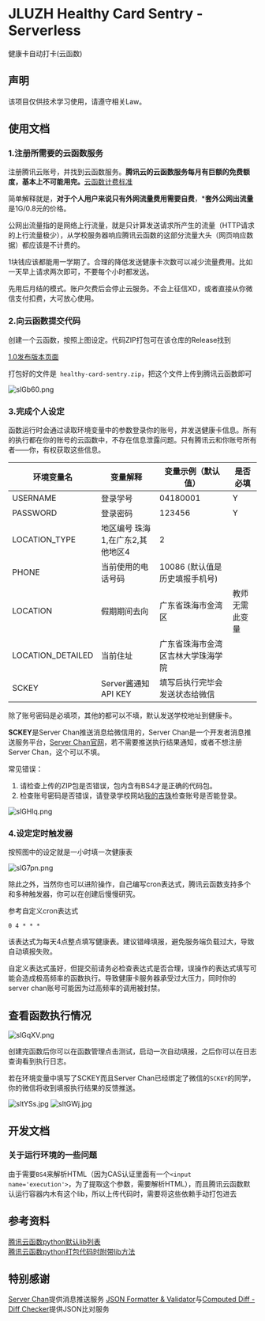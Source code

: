 # JLUZH Healthy Card Sentry - Serverless

健康卡自动打卡(云函数)

## 声明

该项目仅供技术学习使用，请遵守相关Law。

## 使用文档

### 1.注册所需要的云函数服务

注册腾讯云账号，并找到云函数服务。**腾讯云的云函数服务每月有巨额的免费额度，基本上不可能用完。**[云函数计费标准](https://cloud.tencent.com/product/scf/pricing)

简单解释就是，**对于个人用户来说只有外网流量费用需要自费**，***套外公网出流量**是1G/0.8元的价格。

公网出流量指的是网络上行流量，就是只计算发送请求所产生的流量（HTTP请求的上行流量极少），从学校服务器响应腾讯云函数的这部分流量大头（网页响应数据）都应该是不计费的。

1块钱应该都能用一学期了。合理的降低发送健康卡次数可以减少流量费用。比如一天早上请求两次即可，不要每个小时都发送。

先用后月结的模式。账户欠费后会停止云服务。不会上征信XD，或者直接从你微信支付扣费，大可放心使用。

### 2.向云函数提交代码

创建一个云函数，按照上图设定。代码ZIP打包可在该仓库的Release找到

[1.0发布版本页面](https://gitee.com/WeiYuanStudio/healthy-card-sentry/releases/v1.0)

打包好的文件是` healthy-card-sentry.zip`，把这个文件上传到腾讯云函数即可

![slGb60.png](https://s3.ax1x.com/2021/01/10/slGb60.png)

### 3.完成个人设定

函数运行时会通过读取环境变量中的参数登录你的账号，并发送健康卡信息。所有的执行都在你的账号的云函数中，不存在信息泄露问题。只有腾讯云和你账号所有者——你，有权获取这些信息。

| 环境变量名        | 变量解释                          | 变量示例（默认值）                 | 是否必填       |
|-------------------|-----------------------------------|------------------------------------|----------------|
| USERNAME          | 登录学号                          | 04180001                           | Y              |
| PASSWORD          | 登录密码                          | 123456                             | Y              |
| LOCATION_TYPE     | 地区编号  珠海1,在广东2,其他地区4 | 2                                  |                |
| PHONE             | 当前使用的电话号码                | 10086     (默认值是历史填报手机号) |                |
| LOCATION          | 假期期间去向                      | 广东省珠海市金湾区                 | 教师无需此变量 |
| LOCATION_DETAILED | 当前住址                          | 广东省珠海市金湾区吉林大学珠海学院 |                |
| SCKEY             | Server酱通知 API KEY              | 填写后执行完毕会发送状态给微信     |                |

除了账号密码是必填项，其他的都可以不填，默认发送学校地址到健康卡。

**SCKEY**是Server Chan推送消息给微信用的，Server Chan是一个开发者消息推送服务平台，[Server Chan官网](http://sc.ftqq.com/3.version)，若不需要推送执行结果通知，或者不想注册Server Chan，这个可以不填。

常见错误：

1. 请检查上传的ZIP包是否错误，包内含有BS4才是正确的代码包。
2. 检查账号密码是否错误，请登录学校网站[我的吉珠](https://my.jluzh.edu.cn)检查账号是否能登录。

![slGHlq.png](https://s3.ax1x.com/2021/01/10/slGHlq.png)

### 4.设定定时触发器

按照图中的设定就是一小时填一次健康表

![slG7pn.png](https://s3.ax1x.com/2021/01/10/slG7pn.png)


除此之外，当然你也可以进阶操作，自己编写cron表达式，腾讯云函数支持多个和多种触发器，你可以在创建后慢慢研究。

参考自定义cron表达式

```
0 4 * * *
```

该表达式为每天4点整点填写健康表。建议错峰填报，避免服务端负载过大，导致自动填报失败。

自定义表达式虽好，但提交前请务必检查表达式是否合理，误操作的表达式填写可能会造成极高频率的函数执行。导致健康卡服务器承受过大压力，同时你的server chan账号可能因为过高频率的调用被封禁。

## 查看函数执行情况

![slGqXV.png](https://s3.ax1x.com/2021/01/10/slGqXV.png)

创建完函数后你可以在函数管理点击测试，启动一次自动填报，之后你可以在日志查询看到执行日志。

若在环境变量中填写了SCKEY而且Server Chan已经绑定了微信的`SCKEY`的同学，你的微信将收到填报执行结果的反馈推送。

![sltYSs.jpg](https://s3.ax1x.com/2021/01/10/sltYSs.jpg)
![sltGWj.jpg](https://s3.ax1x.com/2021/01/10/sltGWj.jpg)

## 开发文档

### 关于运行环境的一些问题

由于需要`BS4`来解析HTML（因为CAS认证里面有一个`<input name='execution'>`，为了提取这个参数，需要解析HTML），而且腾讯云函数默认运行容器内木有这个lib，所以上传代码时，需要将这些依赖手动打包进去

## 参考资料

[腾讯云函数python默认lib列表](https://cloud.tencent.com/document/product/583/11061)  
[腾讯云函数python打包代码时附带lib方法](https://cloud.tencent.com/document/product/583/39780)  

## 特别感谢

[Server Chan](http://sc.ftqq.com/)提供消息推送服务
[JSON Formatter & Validator](https://jsonformatter.curiousconcept.com/)与[Computed Diff - Diff Checker](https://www.diffchecker.com/diff)提供JSON比对服务
